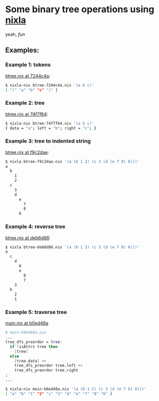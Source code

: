 # Some binary tree operations using [nixla](https://github.com/dmyTRUEk/nixla)

yeah, *fun*



## Examples:
### Example 1: tokens
[btree.nix at 7244c4a](https://github.com/dmyTRUEk/btree-nixla/blob/7244c4a4bbc69bf846512e2df3248507d9ae8652/btree.nix):
```bash
$ nixla-nix btree-7244c4a.nix '(a b c)'
[ "(" "a" "b" "c" ")" ]
```


### Example 2: tree
[btree.nix at 74f7f64](https://github.com/dmyTRUEk/btree-nixla/blob/74f7f64c7b3fdd1e4782fe5f9ab5070607618fd6/btree.nix):
```bash
$ nixla-nix btree-74f7f64.nix '(a b c)'
{ data = "a"; left = "b"; right = "c"; }
```


### Example 3: tree to indented string
[btree.nix at f9c2dae](https://github.com/dmyTRUEk/btree-nixla/blob/f9c2daea9b8e1e0063ea38fad5287a1f8d427310/btree.nix):
```bash
$ nixla btree-f9c2dae.nix '(a (b 1 2) (c 3 (d (e 7 8) 6)))'
a
  b
    1
    2
  c
    3
    d
      e
        7
        8
      6
```


### Example 4: reverse tree
[btree.nix at deb6d86](https://github.com/dmyTRUEk/btree-nixla/blob/deb6d86aabf5c508b7c738ca2af3da30fe3aa70a/btree.nix):
```bash
$ nixla btree-deb6d86.nix '(a (b 1 2) (c 3 (d (e 7 8) 6)))'
a
  c
    d
      6
      e
        8
        7
    3
  b
    2
    1
```


### Example 5: traverse tree
[main.nix at b0ed48a](https://github.com/dmyTRUEk/btree-nixla/blob/b0ed48a2f122f17a5f0f1c887f3db75703e0f6e2/main.nix)
```nix
# main-b0ed48a.nix
...
tree_dfs_preorder = tree:
  if !isAttrs tree then
    [tree]
  else
    [tree.data] ++
    tree_dfs_preorder tree.left ++
    tree_dfs_preorder tree.right
;
...
```
```bash
$ nixla-nix main-b0ed48a.nix '(a (b 1 2) (c 3 (d (e 7 8) 6)))'
[ "a" "b" "1" "2" "c" "3" "d" "e" "7" "8" "6" ]
```

